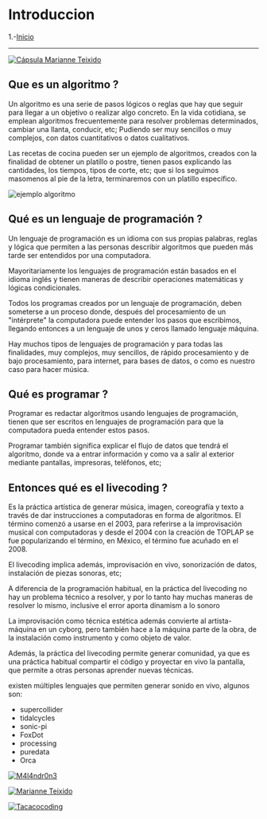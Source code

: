 # Introduccion

 1.-[Inicio ](README.md)

---

[![Cápsula Marianne Teixido](https://img.youtube.com/vi/sxRY371BC8k/0.jpg)](https://www.youtube.com/watch?v=sxRY371BC8k)


## Que es un algoritmo ? 

Un algoritmo es una serie de pasos lógicos o reglas que hay que seguir para llegar a un objetivo o realizar algo concreto.
En la vida cotidiana, se emplean algoritmos frecuentemente para resolver problemas determinados, cambiar una llanta, conducir, etc; Pudiendo ser muy sencillos o muy complejos, con datos cuantitativos o datos cualitativos.

Las recetas de cocina pueden ser un ejemplo de algoritmos, creados con la finalidad de obtener un platillo o postre, tienen pasos explicando las cantidades, los tiempos, tipos de corte, etc; que si los seguimos masomenos al pie de la letra, terminaremos con un platillo específico.


![ejemplo algoritmo](https://upload.wikimedia.org/wikipedia/commons/thumb/b/bd/LampFlowchart-es.svg/220px-LampFlowchart-es.svg.png)


## Qué es un lenguaje de programación ? 

Un lenguaje de programación es un idioma con sus propias palabras, reglas y lógica que permiten a las personas describir algoritmos que pueden más tarde ser entendidos por una computadora.

Mayoritariamente los lenguajes de programación están basados en el idioma inglés y tienen maneras de describir operaciones matemáticas y lógicas condicionales.

Todos los programas creados por un lenguaje de programación, deben someterse a un proceso donde, después del procesamiento de un "intérprete" la computadora puede entender los pasos que escribimos, llegando entonces a un lenguaje de unos y ceros llamado lenguaje máquina.

Hay muchos tipos de lenguajes de programación y para todas las finalidades, muy complejos, muy sencillos, de rápido procesamiento y de bajo procesamiento, para internet, para bases de datos, o como es nuestro caso para hacer música.

## Qué es programar ? 

Programar es redactar algoritmos usando lenguajes de programación, tienen que ser escritos en lenguajes de programación para que la computadora pueda entender estos pasos.

Programar también significa explicar el flujo de datos que tendrá el algoritmo, donde va a entrar información y como va a salir al exterior mediante pantallas, impresoras, teléfonos, etc;


## Entonces qué es el livecoding ? 

Es la práctica artística de generar música, imagen, coreografía y texto a través de dar instrucciones a computadoras en forma de algoritmos.
El término comenzó a usarse en el 2003, para referirse a la improvisación musical con computadoras y desde el 2004 con la creación de TOPLAP se fue popularizando el término, en  México, el término fue acuñado en el 2008.

El livecoding implica además, improvisación en vivo, sonorización de datos, instalación de piezas sonoras, etc;

A diferencia de la programación habitual, en la práctica del livecoding no hay un problema técnico a resolver, y por lo tanto hay muchas maneras de resolver lo mismo, inclusive el error aporta dinamism a lo sonoro

La improvisación como técnica estética además convierte al artista-máquina en  un cyborg, pero también hace a la máquina parte de la obra, de la instalación como instrumento y como objeto de valor.

Además, la práctica del livecoding permite generar comunidad, ya que es una práctica habitual compartir el código y proyectar en vivo la pantalla, que permite a otras personas aprender nuevas técnicas.

existen múltiples lenguajes que permiten generar sonido en vivo, algunos son:

- supercollider
- tidalcycles
- sonic-pi
- FoxDot
- processing
- puredata
- Orca




[![M4l4ndr0n3](https://img.youtube.com/vi/0kBxq0rdTBg/0.jpg)](https://www.youtube.com/watch?v=0kBxq0rdTBg)

[![Marianne Teixido](https://img.youtube.com/vi/XsfMo5EuRaI/0.jpg)](https://www.youtube.com/watch?v=XsfMo5EuRaI)

[![Tacacocoding](https://img.youtube.com/vi/NsRhS4HIu8o/0.jpg)](https://www.youtube.com/watch?v=NsRhS4HIu8o)

